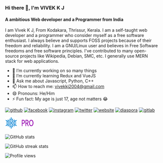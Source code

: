 ### Hi there 👋, I'm VIVEK K J
#### A ambitious Web developer and a Programmer from India
I am Vivek K J, From Kodakara, Thrissur, Kerala. I am a self-taught web developer and a programmer who consider myself as a free software enthusiast. I always believe and supports FOSS projects because of their freedom and reliability. I am a GNU/Linux user and believes in Free Software freedoms and free software principles. I've contributed to many open-source projects like Wikipedia, Debian, SMC, etc. I generally use MERN stack for web applications.

- 🔭 I’m currently working on so many things 
- 🌱 I’m currently learning Redux and VueJS 
- 💬 Ask me about Javascript, Python, C++ 
- 📫 How to reach me: vivekkj2004@gmail.com 
- 😄 Pronouns: He/Him 
- ⚡ Fun fact: My age is just 17, age not matters 😂 


[<img src='https://cdn.jsdelivr.net/npm/simple-icons@3.0.1/icons/github.svg' alt='github' height='40'>](https://github.com/vivekkj123)  [<img src='https://cdn.jsdelivr.net/npm/simple-icons@3.0.1/icons/facebook.svg' alt='facebook' height='40'>](https://www.facebook.com/iamvivekkj)  [<img src='https://cdn.jsdelivr.net/npm/simple-icons@3.0.1/icons/instagram.svg' alt='instagram' height='40'>](https://www.instagram.com/iamvivekkj/)  [<img src='https://cdn.jsdelivr.net/npm/simple-icons@3.0.1/icons/twitter.svg' alt='twitter' height='40'>](https://twitter.com/iamvivekkj)  [<img src='https://cdn.jsdelivr.net/npm/simple-icons@3.0.1/icons/icloud.svg' alt='website' height='40'>](https://www.vivekkj.me)  [<img src='https://cdn.jsdelivr.net/npm/simple-icons@3.0.1/icons/diaspora.svg' alt='diaspora' height='40'>](https://diasp.in/people/c4e6c5c034b60139369b28a1590f75bc)  [<img src='https://cdn.jsdelivr.net/npm/simple-icons@3.0.1/icons/gitlab.svg' alt='gitlab' height='40'>](https://www.gitlab.com/vivekkj)  

<a href='https://archiveprogram.github.com/'><img src='https://raw.githubusercontent.com/acervenky/animated-github-badges/master/assets/acbadge.gif' width='40' height='40'></a> <a href='https://github.com/pricing'><img src='https://raw.githubusercontent.com/acervenky/animated-github-badges/master/assets/pro.gif' width='40' height='40'></a> 

![GitHub stats](https://github-readme-stats.vercel.app/api?username=vivekkj123&show_icons=true)  

![GitHub streak stats](https://github-readme-streak-stats.herokuapp.com/?user=vivekkj123)  

![Profile views](https://gpvc.arturio.dev/vivekkj123)  
